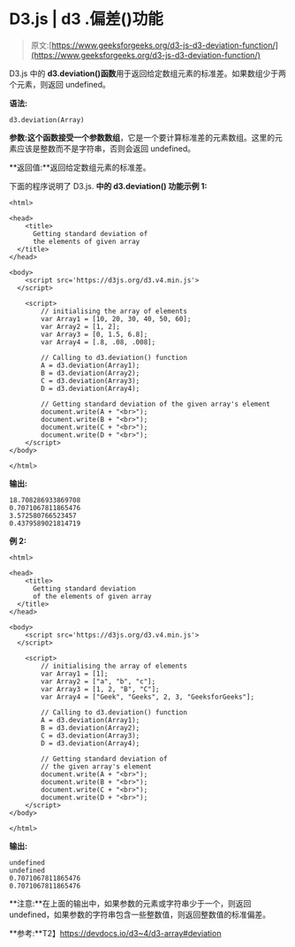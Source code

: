# D3.js | d3 .偏差()功能

> 原文:[https://www.geeksforgeeks.org/d3-js-d3-deviation-function/](https://www.geeksforgeeks.org/d3-js-d3-deviation-function/)

D3.js 中的 **d3.deviation()函数**用于返回给定数组元素的标准差。如果数组少于两个元素，则返回 undefined。

**语法:**

```
d3.deviation(Array)
```

**参数:**这个函数接受一个参数**数组**，它是一个要计算标准差的元素数组。这里的元素应该是整数而不是字符串，否则会返回 undefined。

**返回值:**返回给定数组元素的标准差。

下面的程序说明了 D3.js.
**中的 **d3.deviation()** 功能示例 1:**

```
<html>

<head>
    <title>
      Getting standard deviation of 
      the elements of given array
  </title>
</head>

<body>
    <script src='https://d3js.org/d3.v4.min.js'>
  </script>

    <script>
        // initialising the array of elements
        var Array1 = [10, 20, 30, 40, 50, 60];
        var Array2 = [1, 2];
        var Array3 = [0, 1.5, 6.8];
        var Array4 = [.8, .08, .008];

        // Calling to d3.deviation() function
        A = d3.deviation(Array1);
        B = d3.deviation(Array2);
        C = d3.deviation(Array3);
        D = d3.deviation(Array4);

        // Getting standard deviation of the given array's element
        document.write(A + "<br>");
        document.write(B + "<br>");
        document.write(C + "<br>");
        document.write(D + "<br>");
    </script>
</body>

</html>
```

**输出:**

```
18.708286933869708
0.7071067811865476
3.572580766523457
0.4379589021814719
```

**例 2:**

```
<html>

<head>
    <title>
      Getting standard deviation
      of the elements of given array
  </title>
</head>

<body>
    <script src='https://d3js.org/d3.v4.min.js'>
  </script>

    <script>
        // initialising the array of elements
        var Array1 = [1];
        var Array2 = ["a", "b", "c"];
        var Array3 = [1, 2, "B", "C"];
        var Array4 = ["Geek", "Geeks", 2, 3, "GeeksforGeeks"];

        // Calling to d3.deviation() function
        A = d3.deviation(Array1);
        B = d3.deviation(Array2);
        C = d3.deviation(Array3);
        D = d3.deviation(Array4);

        // Getting standard deviation of
        // the given array's element
        document.write(A + "<br>");
        document.write(B + "<br>");
        document.write(C + "<br>");
        document.write(D + "<br>");
    </script>
</body>

</html>
```

**输出:**

```
undefined
undefined
0.7071067811865476
0.7071067811865476
```

**注意:**在上面的输出中，如果参数的元素或字符串少于一个，则返回 undefined，如果参数的字符串包含一些整数值，则返回整数值的标准偏差。

**参考:**T2】https://devdocs.io/d3~4/d3-array#deviation